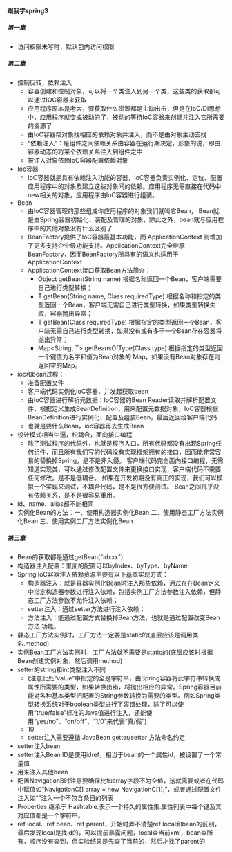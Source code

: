 #### 跟我学spring3
##### 第一章
* 访问权限未写时，默认包内访问权限
##### 第二章
* 控制反转，依赖注入
	* 容器创建和控制对象，可以将一个类注入到另一个类，这些类的获取都可以通过IOC容器来获取
	* 应用程序原本是老大，要获取什么资源都是主动出击，但是在IoC/DI思想中，应用程序就变成被动的了，被动的等待IoC容器来创建并注入它所需要的资源了
	* 由IoC容器帮对象找相应的依赖对象并注入，而不是由对象主动去找
	* “依赖注入”：是组件之间依赖关系由容器在运行期决定，形象的说，即由容器动态的将某个依赖关系注入到组件之中
	* 被注入对象依赖IoC容器配置依赖对象
* Ioc容器
	* IoC容器就是具有依赖注入功能的容器，IoC容器负责实例化、定位、配置应用程序中的对象及建立这些对象间的依赖。应用程序无需直接在代码中new相关的对象，应用程序由IoC容器进行组装。
* Bean
	* 由IoC容器管理的那些组成你应用程序的对象我们就叫它Bean， Bean就是由Spring容器初始化、装配及管理的对象，除此之外，bean就与应用程序中的其他对象没有什么区别了
	* BeanFactory提供了IoC容器最基本功能，而 ApplicationContext 则增加了更多支持企业级功能支持。ApplicationContext完全继承BeanFactory，因而BeanFactory所具有的语义也适用于ApplicationContext
	* ApplicationContext接口获取Bean方法简介：
		* Object getBean(String name) 根据名称返回一个Bean，客户端需要自己进行类型转换；
		* T getBean(String name, Class<T> requiredType) 根据名称和指定的类型返回一个Bean，客户端无需自己进行类型转换，如果类型转换失败，容器抛出异常；
		* T getBean(Class<T> requiredType) 根据指定的类型返回一个Bean，客户端无需自己进行类型转换，如果没有或有多于一个Bean存在容器将抛出异常；
		* Map<String, T> getBeansOfType(Class<T> type) 根据指定的类型返回一个键值为名字和值为Bean对象的 Map，如果没有Bean对象存在则返回空的Map。
* ioc和bean过程：
	* 准备配置文件
	* 客户端代码实例化IoC容器，并发起获取bean
	* 由IoC容器进行解析元数据：IoC容器的Bean Reader读取并解析配置文件，根据定义生成BeanDefinition，用来配置元数据对象，IoC容器根据BeanDefinition进行实例化、配置及组装Bean，最后返回给客户端代码
	* 也就是要什么Bean，ioc容器再去生成Bean
* 设计模式相当牛逼，松耦合，面向接口编程
	* 除了测试程序的代码外，也就是程序入口，所有代码都没有出现Spring任何组件，而且所有我们写的代码没有实现框架拥有的接口，因而能非常容易的替换掉Spring，是不是非入侵。
客户端代码完全面向接口编程，无需知道实现类，可以通过修改配置文件来更换接口实现，客户端代码不需要任何修改。是不是低耦合。
如果在开发初期没有真正的实现，我们可以模拟一个实现来测试，不耦合代码，是不是很方便测试。
Bean之间几乎没有依赖关系，是不是很容易重用。
* id、name、alias都不能相同
* 实例化Bean的方法：一、使用构造器实例化Bean  二、使用静态工厂方法实例化Bean  三、使用实例工厂方法实例化Bean
##### 第三章
* Bean的获取都是通过getBean("idxxx")
* 构造器注入配置：里面的配置可以byIndex、byType、byName
* Spring IoC容器注入依赖资源主要有以下基本实现方式：
     * 构造器注入：就是容器实例化Bean时注入那些依赖，通过在在Bean定义中指定构造器参数进行注入依赖，包括实例工厂方法参数注入依赖，但静态工厂方法参数不允许注入依赖；
     * setter注入：通过setter方法进行注入依赖；
     * 方法注入：能通过配置方式替换掉Bean方法，也就是通过配置改变Bean方法 功能。
* 静态工厂方法实例时，工厂方法一定要是static的(底层应该是调用类名.method)
* 实例Bean工厂方法实例时，工厂方法就不需要是static的(底层应该时根据Bean创建实例对象，然后调用method)
* setter的string和int类型注入不同
	* <property name="message" value="Hello World!"/>  (注意此处“value”中指定的全是字符串，由Spring容器将此字符串转换成属性所需要的类型，如果转换出错，将抛出相应的异常。Spring容器目前能对各种基本类型把配置的String参数转换为需要的类型。例如Spring类型转换系统对于boolean类型进行了容错处理，除了可以使用“true/false”标准的Java值进行注入，还能使用“yes/no”、“on/off”、“1/0”来代表“真/假”)
	* <property name="index"><value>10</value></property>
	* setter注入需要遵循 JavaBean getter/setter 方法命名约定
* setter注入bean
* setter注入Bean ID是使用idref，相当于bean的一个属性id，被设置了一个常量值
* <ref>用来注入其他bean
* 配置NavigationB时注意要确保比如array字段不为空值，这就需要或者在代码中赋值如“NavigationC[] array = new NavigationC[1];”，或者通过配置文件注入如“<list></list>”注入一个不包含条目的列表
* Properties 继承于 Hashtable.表示一个持久的属性集.属性列表中每个键及其对应值都是一个字符串。
* ref local、ref bean、ref parent，开始时弄不清楚ref local和bean的区别，最后发现local是找id的，可以提前暴露问题，local查当前xml，bean查所有，顺序没有查到，但实验结果是先查了当前的，然后才找了parent的
